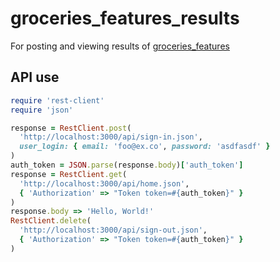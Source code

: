 # groceries_features_results

For posting and viewing results of
[groceries_features](https://github.com/cbrenner04/groceries_features)

## API use

```ruby
require 'rest-client'
require 'json'

response = RestClient.post(
  'http://localhost:3000/api/sign-in.json',
  user_login: { email: 'foo@ex.co', password: 'asdfasdf' }
)
auth_token = JSON.parse(response.body)['auth_token']
response = RestClient.get(
  'http://localhost:3000/api/home.json',
  { 'Authorization' => "Token token=#{auth_token}" }
)
response.body => 'Hello, World!'
RestClient.delete(
  'http://localhost:3000/api/sign-out.json',
  { 'Authorization' => "Token token=#{auth_token}" }
)
```
